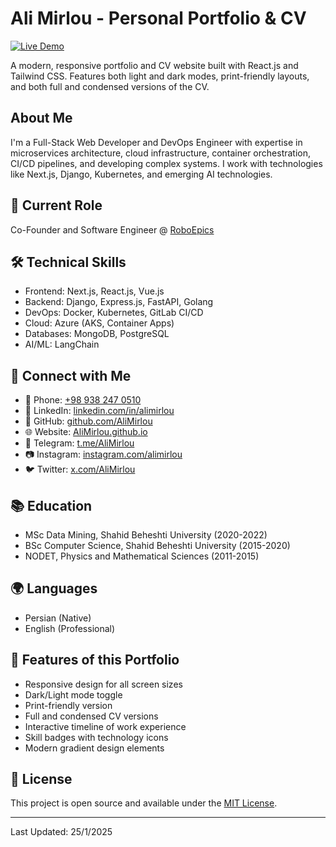 # Ali Mirlou - Personal Portfolio & CV

[![Live Demo](https://img.shields.io/badge/Live%20Demo-Visit%20Site-brightgreen)](https://alimirlou.github.io)

A modern, responsive portfolio and CV website built with React.js and Tailwind CSS. Features both light and dark modes, print-friendly layouts, and both full and condensed versions of the CV.

## About Me

I'm a Full-Stack Web Developer and DevOps Engineer with expertise in microservices architecture, cloud infrastructure, container orchestration, CI/CD pipelines, and developing complex systems. I work with technologies like Next.js, Django, Kubernetes, and emerging AI technologies.

## 🚀 Current Role

Co-Founder and Software Engineer @ [RoboEpics](https://roboepics.com)

## 🛠 Technical Skills

- Frontend: Next.js, React.js, Vue.js
- Backend: Django, Express.js, FastAPI, Golang
- DevOps: Docker, Kubernetes, GitLab CI/CD
- Cloud: Azure (AKS, Container Apps)
- Databases: MongoDB, PostgreSQL
- AI/ML: LangChain

## 🔗 Connect with Me

- 📱 Phone: [+98 938 247 0510](tel:+989382470510)
- 💼 LinkedIn: [linkedin.com/in/alimirlou](https://linkedin.com/in/alimirlou)
- 🐙 GitHub: [github.com/AliMirlou](https://github.com/AliMirlou)
- 🌐 Website: [AliMirlou.github.io](https://AliMirlou.github.io)
- 📱 Telegram: [t.me/AliMirlou](http://t.me/AliMirlou)
- 📷 Instagram: [instagram.com/alimirlou](https://www.instagram.com/alimirlou/)
- 🐦 Twitter: [x.com/AliMirlou](https://x.com/AliMirlou)

## 📚 Education

- MSc Data Mining, Shahid Beheshti University (2020-2022)
- BSc Computer Science, Shahid Beheshti University (2015-2020)
- NODET, Physics and Mathematical Sciences (2011-2015)

## 🌍 Languages

- Persian (Native)
- English (Professional)

## 🎯 Features of this Portfolio

- Responsive design for all screen sizes
- Dark/Light mode toggle
- Print-friendly version
- Full and condensed CV versions
- Interactive timeline of work experience
- Skill badges with technology icons
- Modern gradient design elements

## 📄 License

This project is open source and available under the [MIT License](LICENSE).

---
Last Updated: 25/1/2025
